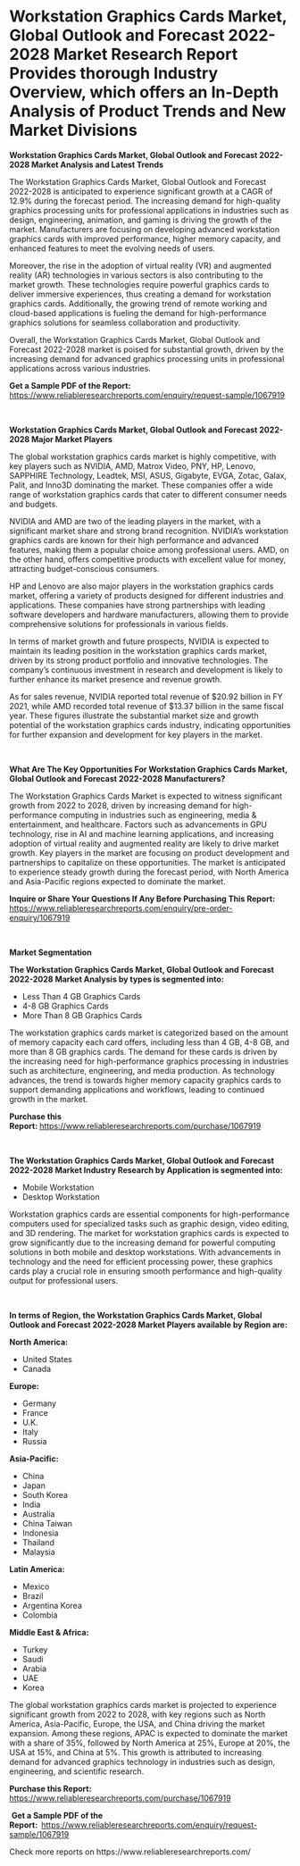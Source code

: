 <p><h1>Workstation Graphics Cards Market, Global Outlook and Forecast 2022-2028 Market Research Report Provides thorough Industry Overview, which offers an In-Depth Analysis of Product Trends and New Market Divisions</h1></p><p><strong>Workstation Graphics Cards Market, Global Outlook and Forecast 2022-2028 Market Analysis and Latest Trends</strong></p>
<p><p>The Workstation Graphics Cards Market, Global Outlook and Forecast 2022-2028 is anticipated to experience significant growth at a CAGR of 12.9% during the forecast period. The increasing demand for high-quality graphics processing units for professional applications in industries such as design, engineering, animation, and gaming is driving the growth of the market. Manufacturers are focusing on developing advanced workstation graphics cards with improved performance, higher memory capacity, and enhanced features to meet the evolving needs of users.</p><p>Moreover, the rise in the adoption of virtual reality (VR) and augmented reality (AR) technologies in various sectors is also contributing to the market growth. These technologies require powerful graphics cards to deliver immersive experiences, thus creating a demand for workstation graphics cards. Additionally, the growing trend of remote working and cloud-based applications is fueling the demand for high-performance graphics solutions for seamless collaboration and productivity.</p><p>Overall, the Workstation Graphics Cards Market, Global Outlook and Forecast 2022-2028 market is poised for substantial growth, driven by the increasing demand for advanced graphics processing units in professional applications across various industries.</p></p>
<p><strong>Get a Sample PDF of the Report:&nbsp;</strong> <a href="https://www.reliableresearchreports.com/enquiry/request-sample/1067919">https://www.reliableresearchreports.com/enquiry/request-sample/1067919</a></p>
<p>&nbsp;</p>
<p><strong>Workstation Graphics Cards Market, Global Outlook and Forecast 2022-2028 Major Market Players</strong></p>
<p><p>The global workstation graphics cards market is highly competitive, with key players such as NVIDIA, AMD, Matrox Video, PNY, HP, Lenovo, SAPPHIRE Technology, Leadtek, MSI, ASUS, Gigabyte, EVGA, Zotac, Galax, Palit, and Inno3D dominating the market. These companies offer a wide range of workstation graphics cards that cater to different consumer needs and budgets.</p><p>NVIDIA and AMD are two of the leading players in the market, with a significant market share and strong brand recognition. NVIDIA’s workstation graphics cards are known for their high performance and advanced features, making them a popular choice among professional users. AMD, on the other hand, offers competitive products with excellent value for money, attracting budget-conscious consumers.</p><p>HP and Lenovo are also major players in the workstation graphics cards market, offering a variety of products designed for different industries and applications. These companies have strong partnerships with leading software developers and hardware manufacturers, allowing them to provide comprehensive solutions for professionals in various fields.</p><p>In terms of market growth and future prospects, NVIDIA is expected to maintain its leading position in the workstation graphics cards market, driven by its strong product portfolio and innovative technologies. The company’s continuous investment in research and development is likely to further enhance its market presence and revenue growth.</p><p>As for sales revenue, NVIDIA reported total revenue of $20.92 billion in FY 2021, while AMD recorded total revenue of $13.37 billion in the same fiscal year. These figures illustrate the substantial market size and growth potential of the workstation graphics cards industry, indicating opportunities for further expansion and development for key players in the market.</p></p>
<p>&nbsp;</p>
<p><strong>What Are The Key Opportunities For Workstation Graphics Cards Market, Global Outlook and Forecast 2022-2028 Manufacturers?</strong></p>
<p><p>The Workstation Graphics Cards Market is expected to witness significant growth from 2022 to 2028, driven by increasing demand for high-performance computing in industries such as engineering, media & entertainment, and healthcare. Factors such as advancements in GPU technology, rise in AI and machine learning applications, and increasing adoption of virtual reality and augmented reality are likely to drive market growth. Key players in the market are focusing on product development and partnerships to capitalize on these opportunities. The market is anticipated to experience steady growth during the forecast period, with North America and Asia-Pacific regions expected to dominate the market.</p></p>
<p><strong>Inquire or Share Your Questions If Any Before Purchasing This Report:</strong> <a href="https://www.reliableresearchreports.com/enquiry/pre-order-enquiry/1067919">https://www.reliableresearchreports.com/enquiry/pre-order-enquiry/1067919</a></p>
<p>&nbsp;</p>
<p><strong>Market Segmentation</strong></p>
<p><strong>The Workstation Graphics Cards Market, Global Outlook and Forecast 2022-2028 Market Analysis by types is segmented into:</strong></p>
<p><ul><li>Less Than 4 GB Graphics Cards</li><li>4-8 GB Graphics Cards</li><li>More Than 8 GB Graphics Cards</li></ul></p>
<p><p>The workstation graphics cards market is categorized based on the amount of memory capacity each card offers, including less than 4 GB, 4-8 GB, and more than 8 GB graphics cards. The demand for these cards is driven by the increasing need for high-performance graphics processing in industries such as architecture, engineering, and media production. As technology advances, the trend is towards higher memory capacity graphics cards to support demanding applications and workflows, leading to continued growth in the market.</p></p>
<p><strong>Purchase this Report:&nbsp;</strong><a href="https://www.reliableresearchreports.com/purchase/1067919">https://www.reliableresearchreports.com/purchase/1067919</a></p>
<p>&nbsp;</p>
<p><strong>The Workstation Graphics Cards Market, Global Outlook and Forecast 2022-2028 Market Industry Research by Application is segmented into:</strong></p>
<p><ul><li>Mobile Workstation</li><li>Desktop Workstation</li></ul></p>
<p><p>Workstation graphics cards are essential components for high-performance computers used for specialized tasks such as graphic design, video editing, and 3D rendering. The market for workstation graphics cards is expected to grow significantly due to the increasing demand for powerful computing solutions in both mobile and desktop workstations. With advancements in technology and the need for efficient processing power, these graphics cards play a crucial role in ensuring smooth performance and high-quality output for professional users.</p></p>
<p>&nbsp;</p>
<p><strong>In terms of Region, the Workstation Graphics Cards Market, Global Outlook and Forecast 2022-2028 Market Players available by Region are:</strong></p>
<p>
    <p> <strong> North America: </strong>
        <ul>
            <li>United States</li>
            <li>Canada</li>
        </ul>
        </p> 
    <p> <strong> Europe: </strong>
        <ul>
            <li>Germany</li>
            <li>France</li>
            <li>U.K.</li>
            <li>Italy</li>
            <li>Russia</li>
        </ul>
        </p> 
    <p> <strong> Asia-Pacific: </strong>
        <ul>
            <li>China</li>
            <li>Japan</li>
            <li>South Korea</li>
            <li>India</li>
            <li>Australia</li>
            <li>China Taiwan</li>
            <li>Indonesia</li>
            <li>Thailand</li>
            <li>Malaysia</li>
        </ul>
        </p> 
    <p> <strong> Latin America: </strong>
        <ul>
            <li>Mexico</li>
            <li>Brazil</li>
            <li>Argentina Korea</li>
            <li>Colombia</li>
        </ul>
        </p> 
    <p> <strong> Middle East & Africa: </strong>
        <ul>
            <li>Turkey</li>
            <li>Saudi</li>
            <li>Arabia</li>
            <li>UAE</li>
            <li>Korea</li>
        </ul>
    </p>
    </p>
<p><p>The global workstation graphics cards market is projected to experience significant growth from 2022 to 2028, with key regions such as North America, Asia-Pacific, Europe, the USA, and China driving the market expansion. Among these regions, APAC is expected to dominate the market with a share of 35%, followed by North America at 25%, Europe at 20%, the USA at 15%, and China at 5%. This growth is attributed to increasing demand for advanced graphics technology in industries such as design, engineering, and scientific research.</p></p>
<p><strong>Purchase this Report: </strong><a href="https://www.reliableresearchreports.com/purchase/1067919">https://www.reliableresearchreports.com/purchase/1067919</a></p>
<p>&nbsp;<strong>Get a Sample PDF of the Report:&nbsp;&nbsp;</strong><a href="https://www.reliableresearchreports.com/enquiry/request-sample/1067919">https://www.reliableresearchreports.com/enquiry/request-sample/1067919</a></p>
<p><strong></strong></p>
<p>Check more reports on https://www.reliableresearchreports.com/</p>